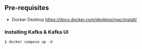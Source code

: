## Pre-requisites
* Docker Desktop 
https://docs.docker.com/desktop/mac/install/

### Installing Kafka & Kafka UI
```
$ docker compose up -d
```